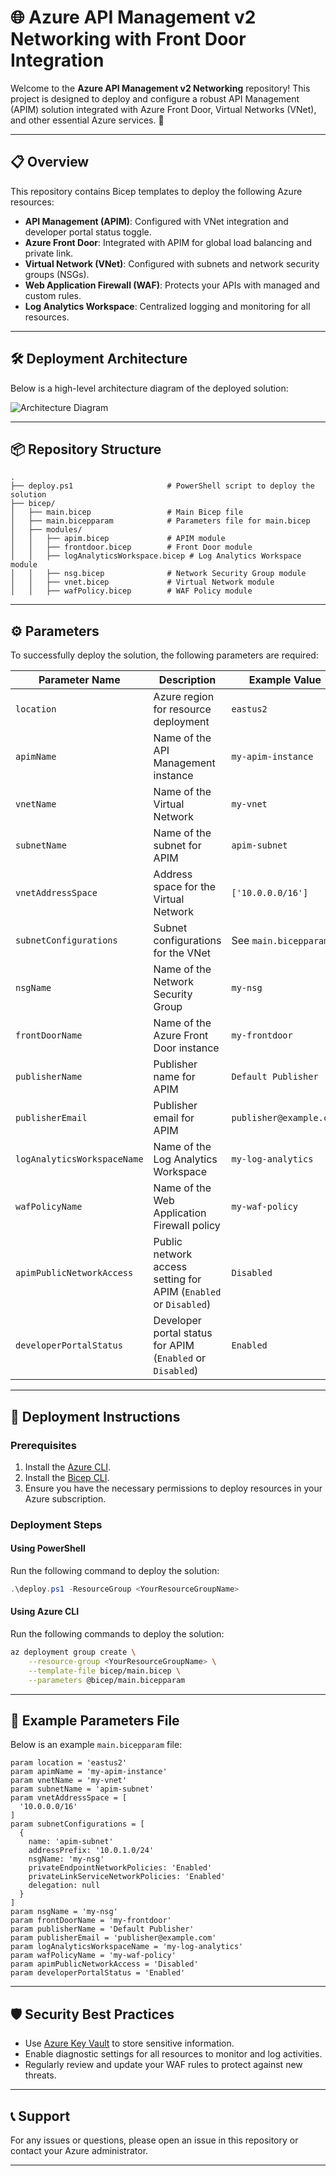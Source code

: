 # 🌐 Azure API Management v2 Networking with Front Door Integration

Welcome to the **Azure API Management v2 Networking** repository! This project is designed to deploy and configure a robust API Management (APIM) solution integrated with Azure Front Door, Virtual Networks (VNet), and other essential Azure services. 🚀

---

## 📋 Overview

This repository contains Bicep templates to deploy the following Azure resources:

- **API Management (APIM)**: Configured with VNet integration and developer portal status toggle.
- **Azure Front Door**: Integrated with APIM for global load balancing and private link.
- **Virtual Network (VNet)**: Configured with subnets and network security groups (NSGs).
- **Web Application Firewall (WAF)**: Protects your APIs with managed and custom rules.
- **Log Analytics Workspace**: Centralized logging and monitoring for all resources.

---

## 🛠️ Deployment Architecture

Below is a high-level architecture diagram of the deployed solution:

![Architecture Diagram](https://via.placeholder.com/800x400?text=Architecture+Diagram)

---

## 📦 Repository Structure

```plaintext
.
├── deploy.ps1                     # PowerShell script to deploy the solution
├── bicep/
│   ├── main.bicep                 # Main Bicep file
│   ├── main.bicepparam            # Parameters file for main.bicep
│   ├── modules/
│   │   ├── apim.bicep             # APIM module
│   │   ├── frontdoor.bicep        # Front Door module
│   │   ├── logAnalyticsWorkspace.bicep # Log Analytics Workspace module
│   │   ├── nsg.bicep              # Network Security Group module
│   │   ├── vnet.bicep             # Virtual Network module
│   │   ├── wafPolicy.bicep        # WAF Policy module
```

---

## ⚙️ Parameters

To successfully deploy the solution, the following parameters are required:

| Parameter Name            | Description                                                                 | Example Value                  |
|---------------------------|-----------------------------------------------------------------------------|--------------------------------|
| `location`                | Azure region for resource deployment                                       | `eastus2`                     |
| `apimName`                | Name of the API Management instance                                        | `my-apim-instance`            |
| `vnetName`                | Name of the Virtual Network                                                | `my-vnet`                     |
| `subnetName`              | Name of the subnet for APIM                                                | `apim-subnet`                 |
| `vnetAddressSpace`        | Address space for the Virtual Network                                      | `['10.0.0.0/16']`             |
| `subnetConfigurations`    | Subnet configurations for the VNet                                         | See `main.bicepparam`         |
| `nsgName`                 | Name of the Network Security Group                                         | `my-nsg`                      |
| `frontDoorName`           | Name of the Azure Front Door instance                                      | `my-frontdoor`                |
| `publisherName`           | Publisher name for APIM                                                   | `Default Publisher`           |
| `publisherEmail`          | Publisher email for APIM                                                  | `publisher@example.com`       |
| `logAnalyticsWorkspaceName` | Name of the Log Analytics Workspace                                      | `my-log-analytics`            |
| `wafPolicyName`           | Name of the Web Application Firewall policy                                | `my-waf-policy`               |
| `apimPublicNetworkAccess` | Public network access setting for APIM (`Enabled` or `Disabled`)           | `Disabled`                    |
| `developerPortalStatus`   | Developer portal status for APIM (`Enabled` or `Disabled`)                 | `Enabled`                     |

---

## 🚀 Deployment Instructions

### Prerequisites

1. Install the [Azure CLI](https://learn.microsoft.com/en-us/cli/azure/install-azure-cli).
2. Install the [Bicep CLI](https://learn.microsoft.com/en-us/azure/azure-resource-manager/bicep/install).
3. Ensure you have the necessary permissions to deploy resources in your Azure subscription.

### Deployment Steps

#### Using PowerShell

Run the following command to deploy the solution:

```powershell
.\deploy.ps1 -ResourceGroup <YourResourceGroupName>
```

#### Using Azure CLI

Run the following commands to deploy the solution:

```bash
az deployment group create \
    --resource-group <YourResourceGroupName> \
    --template-file bicep/main.bicep \
    --parameters @bicep/main.bicepparam
```

---

## 📖 Example Parameters File

Below is an example `main.bicepparam` file:

```bicep-params
param location = 'eastus2'
param apimName = 'my-apim-instance'
param vnetName = 'my-vnet'
param subnetName = 'apim-subnet'
param vnetAddressSpace = [
  '10.0.0.0/16'
]
param subnetConfigurations = [
  {
    name: 'apim-subnet'
    addressPrefix: '10.0.1.0/24'
    nsgName: 'my-nsg'
    privateEndpointNetworkPolicies: 'Enabled'
    privateLinkServiceNetworkPolicies: 'Enabled'
    delegation: null
  }
]
param nsgName = 'my-nsg'
param frontDoorName = 'my-frontdoor'
param publisherName = 'Default Publisher'
param publisherEmail = 'publisher@example.com'
param logAnalyticsWorkspaceName = 'my-log-analytics'
param wafPolicyName = 'my-waf-policy'
param apimPublicNetworkAccess = 'Disabled'
param developerPortalStatus = 'Enabled'
```

---

## 🛡️ Security Best Practices

- Use [Azure Key Vault](https://learn.microsoft.com/en-us/azure/key-vault/) to store sensitive information.
- Enable diagnostic settings for all resources to monitor and log activities.
- Regularly review and update your WAF rules to protect against new threats.

---

## 📞 Support

For any issues or questions, please open an issue in this repository or contact your Azure administrator.

---